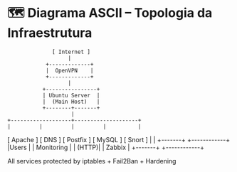 # 🗺️ Diagrama ASCII – Topologia da Infraestrutura

                  [ Internet ]
                       |
                +-------------+
                |  OpenVPN    |
                +-------------+
                       |
               +----------------+
               | Ubuntu Server  |
               |  (Main Host)   |
               +--------+-------+
                        |
    +-------------------+--------------------+
    |         |         |         |          |
 [ Apache ] [ DNS ] [ Postfix ] [ MySQL ] [ Snort ]
    |                             |
+-------+                  +------------+
|Users  |                  | Monitoring |
| (HTTP)|                  | Zabbix     |
+-------+                  +------------+

All services protected by iptables + Fail2Ban + Hardening
